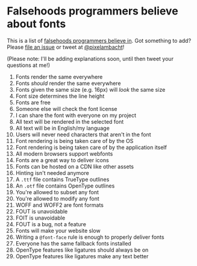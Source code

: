 # Falsehoods programmers believe about fonts

This is a list of [falsehoods programmers believe in](https://github.com/kdeldycke/awesome-falsehood). Got something to add? Please [file an issue](https://github.com/RoelN/Font-Falsehoods/issues) or tweet at [@pixelambacht](https://twitter.com/pixelambacht)!

(Please note: I'll be adding explanations soon, until then tweet your questions at me!) 

1. Fonts render the same everywhere 
1. Fonts _should_ render the same everywhere
1. Fonts given the same size (e.g. 16px) will _look_ the same size
1. Font size determines the line height
1. Fonts are free
1. Someone else will check the font license
1. I can share the font with everyone on my project
1. All text will be rendered in the selected font
1. All text will be in English/my language
1. Users will never need characters that aren't in the font
1. Font rendering is being taken care of by the OS
1. Font rendering is being taken care of by the application itself
1. All modern browsers support webfonts
1. Fonts are a great way to deliver icons
1. Fonts can be hosted on a CDN like other assets
1. Hinting isn't needed anymore
1. A `.ttf` file contains TrueType outlines
1. An `.otf` file contains OpenType outlines
1. You're allowed to subset any font
1. You're allowed to modify any font
1. WOFF and WOFF2 are font formats
1. FOUT is unavoidable
1. FOIT is unavoidable
1. FOUT is a bug, not a feature
1. Fonts will make your website slow
1. Writing a `@font-face` rule is enough to properly deliver fonts
1. Everyone has the same fallback fonts installed
1. OpenType features like ligatures should always be on
1. OpenType features like ligatures make any text better
